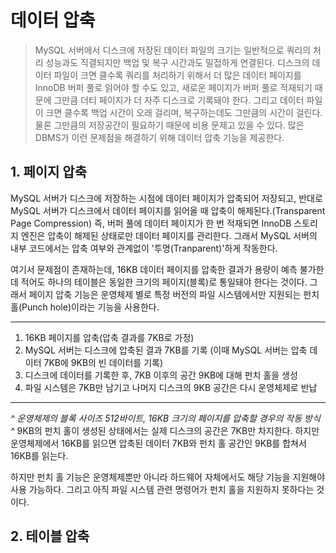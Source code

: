 # 데이터 압축
> MySQL 서버에서 디스크에 저장된 데이터 파일의 크기는 일반적으로 쿼리의 처리 성능과도 직결되지만 백업 및 복구 시간과도 밀접하게 연결된다.
> 디스크의 데이터 파일이 크면 클수록 쿼리를 처리하기 위해서 더 많은 데이터 페이지를 InnoDB 버퍼 풀로 읽어야 할 수도 있고, 새로운 페이지가 버퍼 풀로 적재되기 때문에 그만큼 더티 페이지가 더 자주 디스크로 기록돼야 한다.
> 그리고 데이터 파일이 크면 클수록 백업 시간이 오래 걸리며, 복구하는데도 그만큼의 시간이 걸린다. 물론 그만큼의 저장공간이 필요하기 때문에 비용 문제고 있을 수 있다.
> 많은 DBMS가 이런 문제점을 해결하기 위해 데이터 압축 기능을 제공한다.

## 1. 페이지 압축
MySQL 서버가 디스크에 저장하는 시점에 데이터 페이지가 압축되어 저장되고, 반대로 MySQL 서버가 디스크에서 데이터 페이지를 읽어올 때 압축이 해제된다.(Transparent Page Compression)
즉, 버퍼 풀에 데이터 페이지가 한 번 적재되면 InnoDB 스토리지 엔진은 압축이 해제된 상태로만 데이터 페이지를 관리한다. 그래서 MySQL 서버의 내부 코드에서는 압축 여부와 관계없이 '투명(Tranparent)'하게 작동한다.

여기서 문제점이 존재하는데, 16KB 데이터 페이지를 압축한 결과가 용량이 예측 불가한데 적어도 하나의 테이블은 동일한 크기의 페이지(블록)로 통일돼야 한다는 것이다.
그래서 페이지 압축 기능은 운영체제 별로 특정 버전의 파일 시스템에서만 지원되는 펀치 홀(Punch hole)이라는 기능을 사용한다.

___________________________________________________________________________________________________
1) 16KB 페이지를 압축(압축 결과를 7KB로 가정)
2) MySQL 서버는 디스크에 압축된 결과 7KB를 기록 (이때 MySQL 서버는 압축 데이터 7KB에 9KB의 빈 데이터를 기록)
3) 디스크에 데이터를 기록한 후, 7KB 이후의 공간 9KB에 대해 펀치 홀을 생성
4) 파일 시스템은 7KB만 남기고 나머지 디스크의 9KB 공간은 다시 운영체제로 반납
_____________________________________________________________________________________________________
*^ 운영체제의 블록 사이즈 512바이트, 16KB 크기의 페이지를 압축할 경우의 작동 방식 ^*
9KB의 펀치 홀이 생성된 상태에서는 실제 디스크의 공간은 7KB만 차지한다. 하지만 운영체제에서 16KB를 읽으면 압축된 데이터 7KB와 펀치 홀 공간인 9KB를 합쳐서 16KB를 읽는다.

하지만 펀치 홀 기능은 운영체제뿐만 아니라 하드웨어 자체에서도 해당 기능을 지원해야 사용 가능하다. 그리고 아직 파일 시스템 관련 명령어가 펀치 홀을 지원하지 못하다는 것이다.
## 2. 테이블 압축

